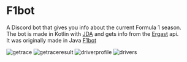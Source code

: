 # F1bot
A Discord bot that gives you info about the current Formula 1 season. </br>
The bot is made in Kotlin with [JDA](https://github.com/DV8FromTheWorld/JDA) and gets info from the [Ergast](https://ergast.com/mrd/) api. </br>
It was originally made in Java [F1bot](https://github.com/qwikk123/f1bot) </br>

![getrace](https://i.imgur.com/eLIGCvC.png)
![getraceresult](https://i.imgur.com/UdlHbaH.png)
![driverprofile](https://i.imgur.com/dLOXc0H.png)
![drivers](https://i.imgur.com/jlvAdnB.png)
